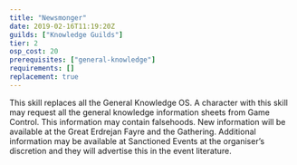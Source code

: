 ```yaml
---
title: "Newsmonger"
date: 2019-02-16T11:19:20Z
guilds: ["Knowledge Guilds"]
tier: 2
osp_cost: 20
prerequisites: ["general-knowledge"]
requirements: []
replacement: true
---
```

This skill replaces all the General Knowledge <X> OS. A character with this skill may request all the general knowledge information sheets from Game Control. This information may contain falsehoods. New information will be available at the Great Erdrejan Fayre and the Gathering. Additional information may be available at Sanctioned Events at the organiser’s discretion and they will advertise this in the event literature.